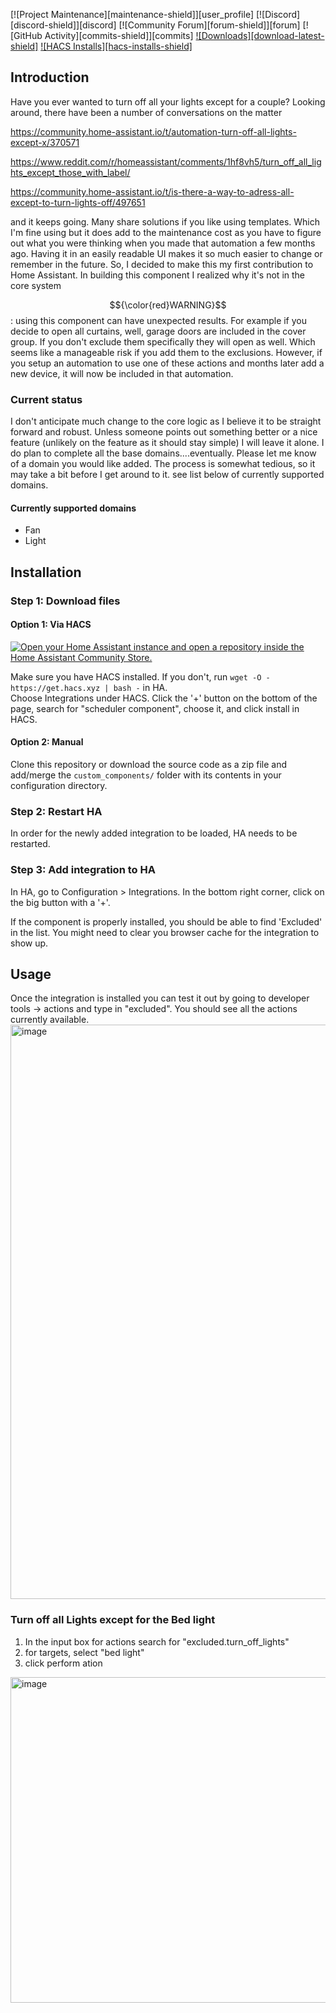 [![Project Maintenance][maintenance-shield]][user_profile]
[![Discord][discord-shield]][discord]
[![Community Forum][forum-shield]][forum]
[![GitHub Activity][commits-shield]][commits]
[![Downloads][download-latest-shield]]()
[![HACS Installs][hacs-installs-shield]]()
## Introduction
Have you ever wanted to turn off all your lights except for a couple?
Looking around, there have been a number of conversations on the matter

https://community.home-assistant.io/t/automation-turn-off-all-lights-except-x/370571

https://www.reddit.com/r/homeassistant/comments/1hf8vh5/turn_off_all_lights_except_those_with_label/

https://community.home-assistant.io/t/is-there-a-way-to-adress-all-except-to-turn-lights-off/497651

and it keeps going. Many share solutions if you like using templates. Which I'm fine using but it does add to the maintenance cost as you have to figure out what you were thinking when you made that automation a few months ago. Having it in an easily readable UI makes it so much easier to change or remember in the future. So, I decided to make this my first contribution to Home Assistant. In building this component I realized why it's not in the core system

$${\color{red}WARNING}$$: using this component can have unexpected results. For example if you decide to open all curtains, well, garage doors are included in the cover group. If you don't exclude them specifically they will open as well. Which seems like a manageable risk if you add them to the exclusions. However, if you setup an automation to use one of these actions and months later add a new device, it will now be included in that automation.

### Current status
I don't anticipate much change to the core logic as I believe it to be straight forward and robust. Unless someone points out something better or a nice feature (unlikely on the feature as it should stay simple) I will leave it alone. I do plan to complete all the base domains....eventually. Please let me know of a domain you would like added. The process is somewhat tedious, so it may take a bit before I get around to it. see list below of currently supported domains.

#### Currently supported domains
- Fan
- Light

## Installation

### Step 1: Download files

#### Option 1: Via HACS

[![Open your Home Assistant instance and open a repository inside the Home Assistant Community Store.](https://my.home-assistant.io/badges/hacs_repository.svg)](https://my.home-assistant.io/redirect/hacs_repository/?owner=dvdet&repository=excluded&category=integration)

Make sure you have HACS installed. If you don't, run `wget -O - https://get.hacs.xyz | bash -` in HA.  
Choose Integrations under HACS. Click the '+' button on the bottom of the page, search for "scheduler component", choose it, and click install in HACS.

#### Option 2: Manual
Clone this repository or download the source code as a zip file and add/merge the `custom_components/` folder with its contents in your configuration directory.


### Step 2: Restart HA
In order for the newly added integration to be loaded, HA needs to be restarted.

### Step 3: Add integration to HA 
In HA, go to Configuration > Integrations.
In the bottom right corner, click on the big button with a '+'.

If the component is properly installed, you should be able to find 'Excluded' in the list. You might need to clear you browser cache for the integration to show up.

## Usage

Once the integration is installed you can test it out by going to developer tools -> actions and type in "excluded". You should see all the actions currently available. 
<img width="1473" height="919" alt="image" src="https://github.com/user-attachments/assets/bd2bc819-3dce-46f6-befc-9ee268540aba" />

### Turn off all Lights except for the Bed light

1. In the input box for actions search for "excluded.turn_off_lights"
2. for targets, select "bed light"
3. click perform ation
<img width="1437" height="521" alt="image" src="https://github.com/user-attachments/assets/092e0820-a09b-4aca-8a32-d2c3e9d399f4" />


